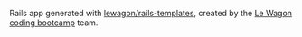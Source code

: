 Rails app generated with [lewagon/rails-templates](https://github.com/lewagon/rails-templates), created by the [Le Wagon coding bootcamp](https://www.lewagon.com) team.

